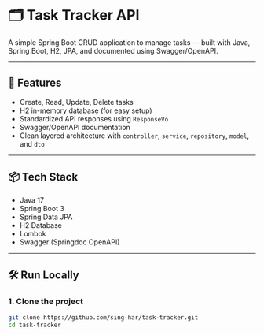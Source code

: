 # 🗂️ Task Tracker API

A simple Spring Boot CRUD application to manage tasks — built with Java, Spring Boot, H2, JPA, and documented using Swagger/OpenAPI.

---

## 🚀 Features

- Create, Read, Update, Delete tasks
- H2 in-memory database (for easy setup)
- Standardized API responses using `ResponseVo`
- Swagger/OpenAPI documentation
- Clean layered architecture with `controller`, `service`, `repository`, `model`, and `dto`

---

## 📦 Tech Stack

- Java 17
- Spring Boot 3
- Spring Data JPA
- H2 Database
- Lombok
- Swagger (Springdoc OpenAPI)

---

## 🛠️ Run Locally

### 1. Clone the project
```bash
git clone https://github.com/sing-har/task-tracker.git
cd task-tracker
